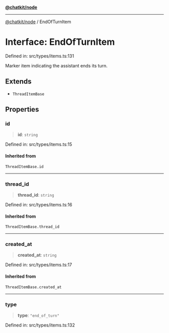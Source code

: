 [**@chatkit/node**](../README.md)

***

[@chatkit/node](../README.md) / EndOfTurnItem

# Interface: EndOfTurnItem

Defined in: src/types/items.ts:131

Marker item indicating the assistant ends its turn.

## Extends

- `ThreadItemBase`

## Properties

### id

> **id**: `string`

Defined in: src/types/items.ts:15

#### Inherited from

`ThreadItemBase.id`

***

### thread\_id

> **thread\_id**: `string`

Defined in: src/types/items.ts:16

#### Inherited from

`ThreadItemBase.thread_id`

***

### created\_at

> **created\_at**: `string`

Defined in: src/types/items.ts:17

#### Inherited from

`ThreadItemBase.created_at`

***

### type

> **type**: `"end_of_turn"`

Defined in: src/types/items.ts:132
